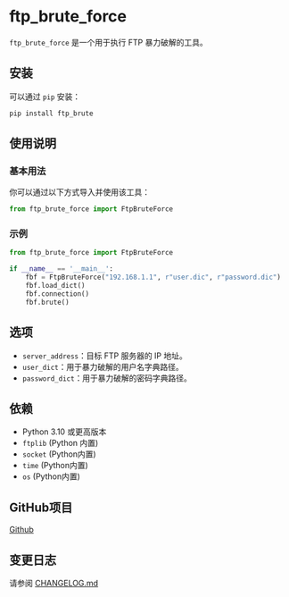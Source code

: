 # ftp_brute_force

`ftp_brute_force` 是一个用于执行 FTP 暴力破解的工具。

## 安装

可以通过 `pip` 安装：

```bash
pip install ftp_brute
```

## 使用说明

### 基本用法

你可以通过以下方式导入并使用该工具：

```python
from ftp_brute_force import FtpBruteForce
```

### 示例

```python
from ftp_brute_force import FtpBruteForce

if __name__ == '__main__':
    fbf = FtpBruteForce("192.168.1.1", r"user.dic", r"password.dic")
    fbf.load_dict()
    fbf.connection()
    fbf.brute()
```

## 选项

- `server_address`：目标 FTP 服务器的 IP 地址。
- `user_dict`：用于暴力破解的用户名字典路径。
- `password_dict`：用于暴力破解的密码字典路径。

## 依赖

- Python 3.10 或更高版本
- `ftplib` (Python 内置)
- `socket` (Python内置)
- `time` (Python内置)
- `os` (Python内置)

## GitHub项目
[Github](https://github.com/jacksonjapy/ftp_brute_force)

## 变更日志
请参阅 [CHANGELOG.md](CHANGELOG_cn.md)
